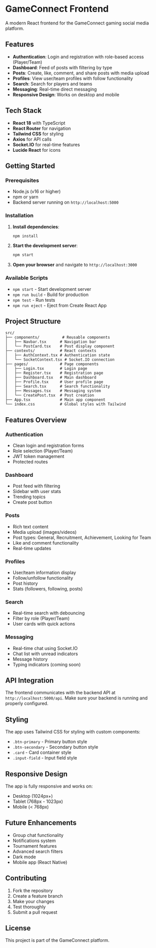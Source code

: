 # GameConnect Frontend

A modern React frontend for the GameConnect gaming social media platform.

## Features

- **Authentication**: Login and registration with role-based access (Player/Team)
- **Dashboard**: Feed of posts with filtering by type
- **Posts**: Create, like, comment, and share posts with media upload
- **Profiles**: View user/team profiles with follow functionality
- **Search**: Search for players and teams
- **Messaging**: Real-time direct messaging
- **Responsive Design**: Works on desktop and mobile

## Tech Stack

- **React 18** with TypeScript
- **React Router** for navigation
- **Tailwind CSS** for styling
- **Axios** for API calls
- **Socket.IO** for real-time features
- **Lucide React** for icons

## Getting Started

### Prerequisites

- Node.js (v16 or higher)
- npm or yarn
- Backend server running on `http://localhost:5000`

### Installation

1. **Install dependencies**:
   ```bash
   npm install
   ```

2. **Start the development server**:
   ```bash
   npm start
   ```

3. **Open your browser** and navigate to `http://localhost:3000`

### Available Scripts

- `npm start` - Start development server
- `npm run build` - Build for production
- `npm test` - Run tests
- `npm run eject` - Eject from Create React App

## Project Structure

```
src/
├── components/          # Reusable components
│   ├── Navbar.tsx      # Navigation bar
│   └── PostCard.tsx    # Post display component
├── contexts/           # React contexts
│   ├── AuthContext.tsx # Authentication state
│   └── SocketContext.tsx # Socket.IO connection
├── pages/              # Page components
│   ├── Login.tsx       # Login page
│   ├── Register.tsx    # Registration page
│   ├── Dashboard.tsx   # Main dashboard
│   ├── Profile.tsx     # User profile page
│   ├── Search.tsx      # Search functionality
│   ├── Messages.tsx    # Messaging system
│   └── CreatePost.tsx  # Post creation
├── App.tsx             # Main app component
└── index.css           # Global styles with Tailwind
```

## Features Overview

### Authentication
- Clean login and registration forms
- Role selection (Player/Team)
- JWT token management
- Protected routes

### Dashboard
- Post feed with filtering
- Sidebar with user stats
- Trending topics
- Create post button

### Posts
- Rich text content
- Media upload (images/videos)
- Post types: General, Recruitment, Achievement, Looking for Team
- Like and comment functionality
- Real-time updates

### Profiles
- User/team information display
- Follow/unfollow functionality
- Post history
- Stats (followers, following, posts)

### Search
- Real-time search with debouncing
- Filter by role (Player/Team)
- User cards with quick actions

### Messaging
- Real-time chat using Socket.IO
- Chat list with unread indicators
- Message history
- Typing indicators (coming soon)

## API Integration

The frontend communicates with the backend API at `http://localhost:5000/api`. Make sure your backend is running and properly configured.

## Styling

The app uses Tailwind CSS for styling with custom components:
- `.btn-primary` - Primary button style
- `.btn-secondary` - Secondary button style
- `.card` - Card container style
- `.input-field` - Input field style

## Responsive Design

The app is fully responsive and works on:
- Desktop (1024px+)
- Tablet (768px - 1023px)
- Mobile (< 768px)

## Future Enhancements

- Group chat functionality
- Notifications system
- Tournament features
- Advanced search filters
- Dark mode
- Mobile app (React Native)

## Contributing

1. Fork the repository
2. Create a feature branch
3. Make your changes
4. Test thoroughly
5. Submit a pull request

## License

This project is part of the GameConnect platform.
